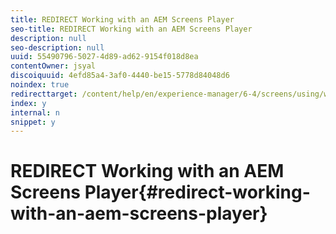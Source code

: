 ```yaml
---
title: REDIRECT Working with an AEM Screens Player
seo-title: REDIRECT Working with an AEM Screens Player
description: null
seo-description: null
uuid: 55490796-5027-4d89-ad62-9154f018d8ea
contentOwner: jsyal
discoiquuid: 4efd85a4-3af0-4440-be15-5778d84048d6
noindex: true
redirecttarget: /content/help/en/experience-manager/6-4/screens/using/working-with-screens-player
index: y
internal: n
snippet: y
---
```


# REDIRECT Working with an AEM Screens Player{#redirect-working-with-an-aem-screens-player}

